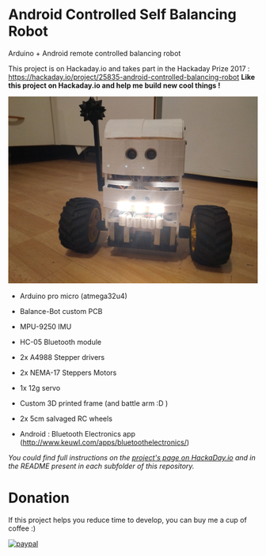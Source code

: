 # Android Controlled Self Balancing Robot
Arduino + Android remote controlled balancing robot

This project is on Hackaday.io and takes part in the Hackaday Prize 2017 : https://hackaday.io/project/25835-android-controlled-balancing-robot
**Like this project on Hackaday.io and help me build new cool things !**

![Overview](overview_small.jpg?raw=true "Overview")

- Arduino pro micro (atmega32u4)
- Balance-Bot custom PCB
- MPU-9250 IMU
- HC-05 Bluetooth module
- 2x A4988 Stepper drivers
- 2x NEMA-17 Steppers Motors
- 1x 12g servo
- Custom 3D printed frame (and battle arm :D )
- 2x 5cm salvaged RC wheels

- Android : Bluetooth Electronics app (http://www.keuwl.com/apps/bluetoothelectronics/)

*You could find full instructions on the [project's page on HackaDay.io](https://hackaday.io/project/25835-android-controlled-balancing-robot) and in the README present in each subfolder of this repository.*

# Donation
If this project helps you reduce time to develop, you can buy me a cup of coffee :)

[![paypal](https://www.paypalobjects.com/en_US/i/btn/btn_donateCC_LG.gif)](https://www.paypal.com/cgi-bin/webscr?cmd=_donations&business=stephgsec%2debay%40yahoo%2efr&lc=US&item_name=St%c3%a9phane%20Guerreau&currency_code=EUR&bn=PP%2dDonationsBF%3abtn_donate_LG%2egif%3aNonHosted)

